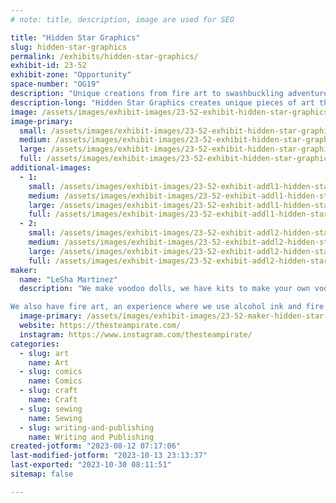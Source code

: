 ```yaml
---
# note: title, description, image are used for SEO

title: "Hidden Star Graphics"
slug: hidden-star-graphics
permalink: /exhibits/hidden-star-graphics/
exhibit-id: 23-52
exhibit-zone: "Opportunity"
space-number: "OG19"
description: "Unique creations from fire art to swashbuckling adventures to mischivous voodoo companions."
description-long: "Hidden Star Graphics creates unique pieces of art that celebrate fandoms and unique stories. Together we create adventurous new worlds of exciting characters through a graphic novel, a comic book and a sci-fi novel series. We have cute mischivous friends that are up for adoptions and kits to make your very own voodles. Our favorite experience to share is the creation of fire art. Harnessing the power of fire to create incredible pieces of artwork. "
image: /assets/images/exhibit-images/23-52-exhibit-hidden-star-graphics-pxl-20221016-130309298-large.jpg
image-primary: 
  small: /assets/images/exhibit-images/23-52-exhibit-hidden-star-graphics-pxl-20221016-130309298-small.jpg
  medium: /assets/images/exhibit-images/23-52-exhibit-hidden-star-graphics-pxl-20221016-130309298-medium.jpg
  large: /assets/images/exhibit-images/23-52-exhibit-hidden-star-graphics-pxl-20221016-130309298-large.jpg
  full: /assets/images/exhibit-images/23-52-exhibit-hidden-star-graphics-pxl-20221016-130309298-full.jpg
additional-images: 
  - 1:
    small: /assets/images/exhibit-images/23-52-exhibit-addl1-hidden-star-graphics-pxl-20221016-130252045-small.jpg
    medium: /assets/images/exhibit-images/23-52-exhibit-addl1-hidden-star-graphics-pxl-20221016-130252045-medium.jpg
    large: /assets/images/exhibit-images/23-52-exhibit-addl1-hidden-star-graphics-pxl-20221016-130252045-large.jpg
    full: /assets/images/exhibit-images/23-52-exhibit-addl1-hidden-star-graphics-pxl-20221016-130252045-full.jpg
  - 2:
    small: /assets/images/exhibit-images/23-52-exhibit-addl2-hidden-star-graphics-pxl-20221016-130259014-small.jpg
    medium: /assets/images/exhibit-images/23-52-exhibit-addl2-hidden-star-graphics-pxl-20221016-130259014-medium.jpg
    large: /assets/images/exhibit-images/23-52-exhibit-addl2-hidden-star-graphics-pxl-20221016-130259014-large.jpg
    full: /assets/images/exhibit-images/23-52-exhibit-addl2-hidden-star-graphics-pxl-20221016-130259014-full.jpg
maker: 
  name: "LeSha Martinez"
  description: "We make voodoo dolls, we have kits to make your own voodle (Baby voodoo). Fanart and original creations as well as our own comic and sci fi adventure series about pirates and Space Mermaids. 

We also have fire art, an experience where we use alcohol ink and fire to create unique pieces of art. We have a set up that allows for others to  create their own art work. (we handle the fire portion)"
  image-primary: /assets/images/exhibit-images/23-52-maker-hidden-star-graphics-pxl-20220213-140833975-medium.jpg
  website: https://thesteampirate.com/
  instagram: https://www.instagram.com/thesteampirate/
categories: 
  - slug: art
    name: Art
  - slug: comics
    name: Comics
  - slug: craft
    name: Craft
  - slug: sewing
    name: Sewing
  - slug: writing-and-publishing
    name: Writing and Publishing
created-jotform: "2023-08-12 07:17:06"
last-modified-jotform: "2023-10-13 23:13:37"
last-exported: "2023-10-30 08:11:51"
sitemap: false

---
```

